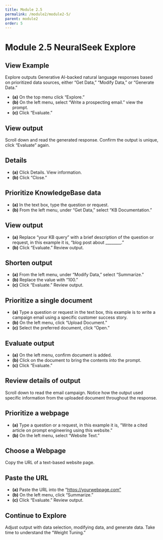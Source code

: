 ```yaml
---
title: Module 2.5
permalink: /module2/module2-5/
parent: module2
order: 5
---
```


# Module 2.5 NeuralSeek Explore

## View Example

Explore outputs Generative AI-backed natural language responses based on prioritized data sources, either “Get Data,” “Modify Data,” or “Generate Data.” 
- **(a)** On the top menu click “Explore.” 
- **(b)** On the left menu, select “Write a prospecting email.” view the prompt. 
- **(c)** Click “Evaluate.” 

## View output

Scroll down and read the generated response. Confirm the output is unique, click “Evaluate” again.

## Details

- **(a)** Click Details. View information. 
- **(b)** Click “Close.”

## Prioritize KnowledgeBase data

- **(a)** In the text box, type the question or request. 
- **(b)** From the left menu, under “Get Data,” select “KB Documentation.”

## View output

- **(a)** Replace “your KB query” with a brief description of the question or request, in this example it is, “blog post about ________.” 
- **(b)** Click “Evaluate.” Review output.

## Shorten output

- **(a)** From the left menu, under “Modify Data,” select “Summarize.” 
- **(b)** Replace the value with “100.” 
- **(c)** Click “Evaluate.” Review output.

## Prioritize a single document

- **(a)** Type a question or request in the text box, this example is to write a campaign email using a specific customer success story. 
- **(b)** On the left menu, click “Upload Document.” 
- **(c)** Select the preferred document, click “Open.”

## Evaluate output

- **(a)** On the left menu, confirm document is added. 
- **(b)** Click on the document to bring the contents into the prompt. 
- **(c)** Click “Evaluate.”

## Review details of output

Scroll down to read the email campaign. Notice how the output used specific information from the uploaded document throughout the response.

## Prioritize a webpage

- **(a)** Type a question or a request, in this example it is, “Write a cited article on prompt engineering using this website.” 
- **(b)** On the left menu, select “Website Text.”

## Choose a Webpage 

Copy the URL of a text-based website page.

## Paste the URL

- **(a)** Paste the URL into the “https://yourwebpage.com” 
- **(b)** On the left menu, click “Summarize.” 
- **(c)** Click “Evaluate.” Review output.

## Continue to Explore 

Adjust output with data selection, modifying data, and generate data. Take time to understand the “Weight Tuning.”